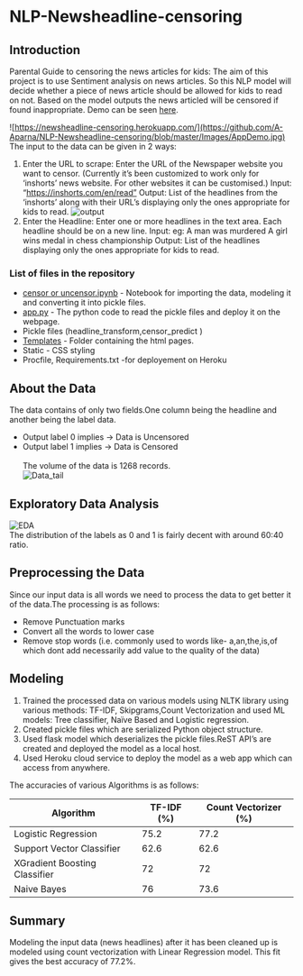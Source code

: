 # NLP-Newsheadline-censoring
## Introduction
Parental Guide to censoring the news articles for kids: The aim of this project is to use Sentiment analysis on news articles. So this NLP model will decide whether a piece of news article should be allowed for kids to read on not. Based on the model outputs the news articled will be censored if found inappropriate. 
Demo can be seen [here](https://newsheadline-censoring.herokuapp.com/).<br>


![https://newsheadline-censoring.herokuapp.com/](https://github.com/A-Aparna/NLP-Newsheadline-censoring/blob/master/Images/AppDemo.jpg)
<br>
The input to the data can be given in 2 ways:
1)	Enter the URL to scrape: Enter the URL of the Newspaper website you want to censor. (Currently it’s been customized to work only for ‘inshorts’ news website. For other websites it can be customised.)
Input: “https://inshorts.com/en/read”
Output: List of the headlines from the ‘inshorts’ along with their URL’s displaying only the ones appropriate for kids to read.
![output](https://github.com/A-Aparna/NLP-Newsheadline-censoring/blob/master/Images/scrape%20and%20censor.jpg)
2)	Enter the Headline: Enter one or more headlines in the text area. Each headline should be on a new line.
Input: eg: A man was murdered
	    A girl wins medal in chess championship 
Output: List of the headlines displaying only the ones appropriate for kids to read.

### List of files in the repository
* [censor or uncensor.ipynb](https://github.com/A-Aparna/NLP-Newsheadline-censoring/blob/master/Censor%20or%20Uncensor.ipynb) - Notebook for importing the data, modeling it and converting it into pickle files.
* [app.py](https://github.com/A-Aparna/NLP-Newsheadline-censoring/blob/master/app.ipynb) - The python code to read the pickle files and deploy it on the webpage.
* Pickle files (headline_transform,censor_predict )
* [Templates](https://github.com/A-Aparna/NLP-Newsheadline-censoring/tree/master/templates) - Folder containing the html pages.
* Static - CSS styling
* Procfile, Requirements.txt -for deployement on Heroku

## About the Data
The data contains of only two fields.One column being the headline and another being the label data.<br>
- Output label 0 implies -> Data is Uncensored <br>
- Output label 1 implies -> Data is Censored <br><br>
The volume of the data is 1268 records.<br>
![Data_tail](https://github.com/A-Aparna/NLP-Newsheadline-censoring/blob/master/Images/Data_tail.jpg)
## Exploratory Data Analysis
![EDA](https://github.com/A-Aparna/NLP-Newsheadline-censoring/blob/master/Images/label_distribution.jpg)<br>
The distribution of the labels as 0 and 1 is fairly decent with around 60:40 ratio.
## Preprocessing the Data
Since our input data is all words we need to process the data to get better it of the data.The processing is as follows:
- Remove Punctuation marks
- Convert all the words to lower case
- Remove stop words (i.e. commonly used to words like- a,an,the,is,of which dont add necessarily add value to the quality of the data)
## Modeling
1) Trained the processed data on various models using NLTK library using various methods: TF-IDF, Skipgrams,Count Vectorization and used ML models: Tree classifier, Naïve Based and Logistic regression.
2) Created pickle files which are serialized Python object structure.
3) Used flask model which deserializes the pickle files.ReST API’s are created and deployed the model as a local host.
4) Used Heroku cloud service to deploy the model as a web app which can access from anywhere.

The accuracies of various Algorithms is as follows:

Algorithm | TF-IDF (%)   | Count Vectorizer (%)
------------ | -------------|-------------------
Logistic Regression | 75.2 | 77.2
Support Vector Classifier | 62.6 | 62.6
XGradient Boosting Classifier | 72 | 72
Naive Bayes |76 | 73.6


## Summary
Modeling the input data (news headlines) after it has been cleaned up is modeled using count vectorization with Linear Regression model. This fit gives the best accuracy of 77.2%. 
